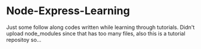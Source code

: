 # Node-Express-Learning
Just some follow along codes written while learning through tutorials.
Didn't upload node_modules since that has too many files, also this is a tutorial repositoy so...
